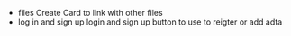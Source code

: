 
* files
Create Card to link with other files
* log in and sign up
login and sign up button to use to reigter or add adta 
